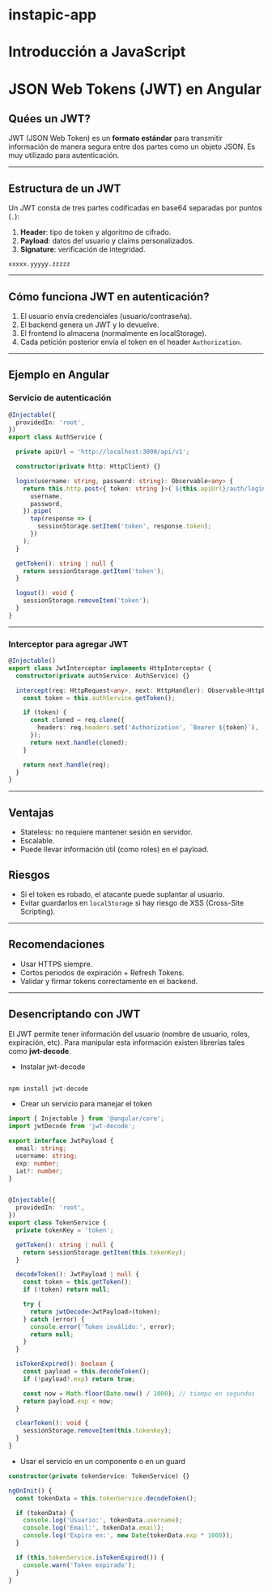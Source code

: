 # instapic-app

# Introducción a JavaScript

# JSON Web Tokens (JWT) en Angular

## Quées un JWT?

JWT (JSON Web Token) es un **formato estándar** para transmitir información de manera segura entre dos partes como un objeto JSON. Es muy utilizado para autenticación.

---

## Estructura de un JWT

Un JWT consta de tres partes codificadas en base64 separadas por puntos (`.`):

1. **Header**: tipo de token y algoritmo de cifrado.
2. **Payload**: datos del usuario y claims personalizados.
3. **Signature**: verificación de integridad.

```
xxxxx.yyyyy.zzzzz
```

---

## Cómo funciona JWT en autenticación?

1. El usuario envía credenciales (usuario/contraseña).
2. El backend genera un JWT y lo devuelve.
3. El frontend lo almacena (normalmente en localStorage).
4. Cada petición posterior envía el token en el header `Authorization`.

---

## Ejemplo en Angular

### Servicio de autenticación

```ts
@Injectable({
  providedIn: 'root',
})
export class AuthService {

  private apiUrl = 'http://localhost:3000/api/v1';

  constructor(private http: HttpClient) {}

  login(username: string, password: string): Observable<any> {
    return this.http.post<{ token: string }>(`${this.apiUrl}/auth/login`, {
      username,
      password,
    }).pipe(
      tap(response => {
        sessionStorage.setItem('token', response.token);
      })
    );
  }

  getToken(): string | null {
    return sessionStorage.getItem('token');
  }

  logout(): void {
    sessionStorage.removeItem('token');
  }
}
```

---

### Interceptor para agregar JWT

```ts
@Injectable()
export class JwtInterceptor implements HttpInterceptor {
  constructor(private authService: AuthService) {}

  intercept(req: HttpRequest<any>, next: HttpHandler): Observable<HttpEvent<any>> {
    const token = this.authService.getToken();

    if (token) {
      const cloned = req.clone({
        headers: req.headers.set('Authorization', `Bearer ${token}`),
      });
      return next.handle(cloned);
    }

    return next.handle(req);
  }
}
```

---

## Ventajas

- Stateless: no requiere mantener sesión en servidor.
- Escalable.
- Puede llevar información útil (como roles) en el payload.

## Riesgos

- Si el token es robado, el atacante puede suplantar al usuario.
- Evitar guardarlos en `localStorage` si hay riesgo de XSS (Cross-Site Scripting).

---

## Recomendaciones

- Usar HTTPS siempre.
- Cortos periodos de expiración + Refresh Tokens.
- Validar y firmar tokens correctamente en el backend.

---

## Desencriptando con JWT

El JWT permite tener información del usuario (nombre de usuario, roles, expiración, etc). Para manipular esta información existen librerías tales como **jwt-decode**.

- Instalar jwt-decode

```js

npm install jwt-decode

```


- Crear un servicio para manejar el token

```ts
import { Injectable } from '@angular/core';
import jwtDecode from 'jwt-decode';

export interface JwtPayload {
  email: string;
  username: string;
  exp: number;
  iat?: number;
}


@Injectable({
  providedIn: 'root',
})
export class TokenService {
  private tokenKey = 'token';

  getToken(): string | null {
    return sessionStorage.getItem(this.tokenKey);
  }

  decodeToken(): JwtPayload | null {
    const token = this.getToken();
    if (!token) return null;

    try {
      return jwtDecode<JwtPayload>(token);
    } catch (error) {
      console.error('Token inválido:', error);
      return null;
    }
  }

  isTokenExpired(): boolean {
    const payload = this.decodeToken();
    if (!payload?.exp) return true;

    const now = Math.floor(Date.now() / 1000); // tiempo en segundos
    return payload.exp < now;
  }

  clearToken(): void {
    sessionStorage.removeItem(this.tokenKey);
  }
}

```

- Usar el servicio en un componente o en un guard

```ts
constructor(private tokenService: TokenService) {}

ngOnInit() {
  const tokenData = this.tokenService.decodeToken();

  if (tokenData) {
    console.log('Usuario:', tokenData.username);
    console.log('Email:', tokenData.email);
    console.log('Expira en:', new Date(tokenData.exp * 1000));
  }

  if (this.tokenService.isTokenExpired()) {
    console.warn('Token expirado');
  }
}

```
